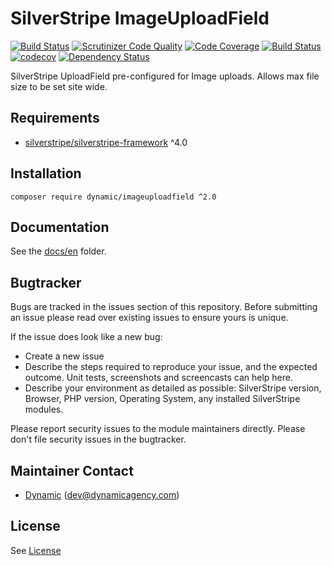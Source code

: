 # SilverStripe ImageUploadField
[![Build Status](https://travis-ci.org/dynamic/silverstripe-imageuploadfield.svg?branch=master)](https://travis-ci.org/dynamic/silverstripe-imageuploadfield)
[![Scrutinizer Code Quality](https://scrutinizer-ci.com/g/dynamic/silverstripe-imageuploadfield/badges/quality-score.png?b=master)](https://scrutinizer-ci.com/g/dynamic/silverstripe-imageuploadfield/?branch=master)
[![Code Coverage](https://scrutinizer-ci.com/g/dynamic/silverstripe-imageuploadfield/badges/coverage.png?b=master)](https://scrutinizer-ci.com/g/dynamic/silverstripe-imageuploadfield/?branch=master)
[![Build Status](https://scrutinizer-ci.com/g/dynamic/silverstripe-imageuploadfield/badges/build.png?b=master)](https://scrutinizer-ci.com/g/dynamic/silverstripe-imageuploadfield/build-status/master)
[![codecov](https://codecov.io/gh/dynamic/silverstripe-imageuploadfield/branch/master/graph/badge.svg?token=NwnVzhOZlx)](https://codecov.io/gh/dynamic/silverstripe-imageuploadfield)
[![Dependency Status](https://www.versioneye.com/user/projects/57a119373d8eb6004d77429c/badge.svg?style=flat-square)](https://www.versioneye.com/user/projects/57a119373d8eb6004d77429c)

SilverStripe UploadField pre-configured for Image uploads. Allows max file size to be set site wide.

## Requirements

* [silverstripe/silverstripe-framework](https://github.com/silverstripe/silverstripe-framework) ^4.0

## Installation

`composer require dynamic/imageuploadfield ^2.0`

## Documentation

See the [docs/en](docs/en/index.md) folder.

## Bugtracker
Bugs are tracked in the issues section of this repository. Before submitting an issue please read over 
existing issues to ensure yours is unique. 
 
If the issue does look like a new bug:
 
 - Create a new issue
 - Describe the steps required to reproduce your issue, and the expected outcome. Unit tests, screenshots 
 and screencasts can help here.
 - Describe your environment as detailed as possible: SilverStripe version, Browser, PHP version, 
 Operating System, any installed SilverStripe modules.
 
Please report security issues to the module maintainers directly. Please don't file security issues in the bugtracker.

## Maintainer Contact

 *  [Dynamic](http://www.dynamicagency.com) (<dev@dynamicagency.com>)

## License
See [License](license.md)